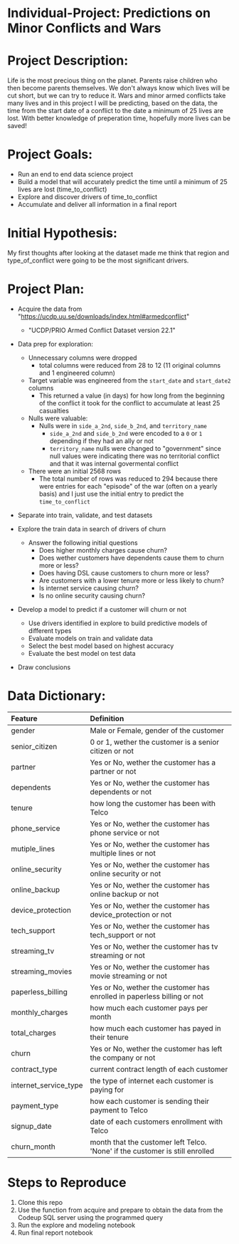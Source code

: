 # Individual-Project: Predictions on Minor Conflicts and Wars

# Project Description:
Life is the most precious thing on the planet. Parents raise children who then become parents themselves. We don't always know which lives will be cut short, but we can try to reduce it. Wars and minor armed conflicts take many lives and in this project I will be predicting, based on the data, the time from the start date of a conflict to the date a minimum of 25 lives are lost. With better knowledge of preperation time, hopefully more lives can be saved!

# Project Goals:
* Run an end to end data science project
* Build a model that will accurately predict the time until a minimum of 25 lives are lost (time_to_conflict)
* Explore and discover drivers of time_to_conflict
* Accumulate and deliver all information in a final report

# Initial Hypothesis:
My first thoughts after looking at the dataset made me think that region and type_of_conflict were going to be the most significant drivers.

# Project Plan:

* Acquire the data from "https://ucdp.uu.se/downloads/index.html#armedconflict"
  * "UCDP/PRIO Armed Conflict Dataset version 22.1"

* Data prep for exploration:
    * Unnecessary columns were dropped
        * total columns were reduced from 28 to 12 (11 original columns and 1 engineered column)
    * Target variable was engineered from the `start_date` and `start_date2` columns
        * This returned a value (in days) for how long from the beginning of the conflict it took for the conflict to accumulate at least 25 casualties
    * Nulls were valuable:
        * Nulls were in `side_a_2nd`, `side_b_2nd`, and `territory_name`
            * `side_a_2nd` and `side_b_2nd` were encoded to a `0` or `1` depending if they had an ally or not
            * `territory_name` nulls were changed to "government" since null values were indicating there was no territorial conflict and that it was internal govermental conflict
    * There were an initial 2568 rows
        * The total number of rows was reduced to 294 because there were entries for each "episode" of the war (often on a yearly basis) and I just use the initial entry to predict the `time_to_conflict`

* Separate into train, validate, and test datasets
 
* Explore the train data in search of drivers of churn
   * Answer the following initial questions
       * Does higher monthly charges cause churn?
       * Does wether customers have dependents cause them to churn more or less?
       * Does having DSL cause customers to churn more or less?
       * Are customers with a lower tenure more or less likely to churn?
       * Is internet service causing churn?
       * Is no online security causing churn?
      
* Develop a model to predict if a customer will churn or not
   * Use drivers identified in explore to build predictive models of different types
   * Evaluate models on train and validate data
   * Select the best model based on highest accuracy
   * Evaluate the best model on test data
 
* Draw conclusions

# Data Dictionary:

| Feature | Definition |
|:--------|:-----------|
|gender| Male or Female, gender of the customer|
|senior_citizen| 0 or 1, wether the customer is a senior citizen or not|
|partner| Yes or No, wether the customer has a partner or not|
|dependents| Yes or No, wether the customer has dependents or not|
|tenure| how long the customer has been with Telco|
|phone_service| Yes or No, wether the customer has phone service or not|
|mutiple_lines| Yes or No, wether the customer has multiple lines or not|
|online_security| Yes or No, wether the customer has online security or not|
|online_backup| Yes or No, wether the customer has online backup or not|
|device_protection| Yes or No, wether the customer has device_protection or not|
|tech_support| Yes or No, wether the customer has tech_support or not|
|streaming_tv| Yes or No, wether the customer has tv streaming or not|
|streaming_movies| Yes or No, wether the customer has movie streaming or not|
|paperless_billing| Yes or No, wether the customer has enrolled in paperless billing or not|
|monthly_charges| how much each customer pays per month|
|total_charges| how much each customer has payed in their tenure|
|churn| Yes or No, wether the customer has left the company or not|
|contract_type| current contract length of each customer|
|internet_service_type| the type of internet each customer is paying for|
|payment_type| how each customer is sending their payment to Telco|
|signup_date| date of each customers enrollment with Telco|
|churn_month| month that the customer left Telco. 'None' if the customer is still enrolled|

# Steps to Reproduce
1. Clone this repo
2. Use the function from acquire and prepare to obtain the data from the Codeup SQL server using the programmed query
3. Run the explore and modeling notebook
4. Run final report notebook
